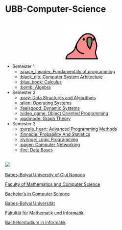 # UBB-Computer-Science


<img 
    style = "display: block;
    margin-left: auto;
    margin-right: auto;"
    src="https://github.com/LucaTheSorcerer/UBB-Computer-Science/blob/main/hydranoid-bird-dance.gif"/>

<ul>
    <a href="https://github.com/LucaTheSorcerer/UBB-Computer-Science/blob/main/hydranoid-bird-dance.gif"></a>
    <li> Semester 1
        <ul>
            <li>
                <a href="https://github.com/LucaTheSorcerer/PythonUniProjects" Fundamentals of programming> :space_invader: Fundamentals of programming
                </a>
            </li>
            <li>
                <a href="https://github.com/LucaTheSorcerer/Computer-System-Arhitecture"> :black_nib: Computer System Arhitecture
                 </a>
            </li>
            <li>
                <a href=https://github.com/LucaTheSorcerer/Analiza>
                :blue_book: Calculus
                </a>
            </li>
            <li>
                <a href="https://github.com/LucaTheSorcerer/Algebra">
                :bomb: Algebra
                </a>
            </li>
        </ul>
    </li>
    <li> Semester 2
        <ul>
            <li>
                <a href="https://github.com/LucaTheSorcerer/Data-Structures-and-Algorithms" Data Structures and Algorithms> :pray: Data Structures and Algorithms
                </a>
            </li>
            <li>
                <a href="https://github.com/LucaTheSorcerer/Operating-Systems" Operating Systems> :alien: Operating Systems
                 </a>
            </li>
            <li>
                <a href="https://github.com/LucaTheSorcerer/Dynamic-Systems" Dynamic Systems>
                :feelsgood: Dynamic Systems
                </a>
            </li>
            <li>
                <a href="https://github.com/LucaTheSorcerer/Object-Oriented-Programming" Object Oriented Programming>
                :video_game: Object Oriented Programming
                </a>
            </li>
            <li>
                <a href="https://github.com/LucaTheSorcerer/Graph-Theory" Graph Theory>
                :godmode: Graph Theory
                </a>
            </li>
        </ul>
    </li>
    <li> Semester 3
        <ul>
            <li>
                <a href="https://github.com/LucaTheSorcerer/Advanced-Programming-Methods" Advanced Programming Methods> :purple_heart: Advanced Programming Methods
                </a>
            </li>
            <li>
                <a href="https://github.com/LucaTheSorcerer/Probability-And-Statistics" Probability And Statistics> :finnadie: Probability And Statistics
                 </a>
            </li>
            <li>
                <a href="https://github.com/LucaTheSorcerer/Logic-Programming" Logic Programming>
                :syringe: Logic Programming
                </a>
            </li>
            <li>
                <a href="https://github.com/LucaTheSorcerer/Computer-Networking" Computer Networking>
                :pager: Computer Networking
                </a>
            </li>
            <li>
                <a href="https://github.com/LucaTheSorcerer/Data-Bases" Data Bases>
                :fire: Data Bases
                </a>
            </li>
        </ul>
    </li>


</ul>





<br>
<img src = "http://www.chem.ubbcluj.ro/romana/conferinte/MEEMB/archive/pictures/ubb.gif" />
<a href = "http://www.cs.ubbcluj.ro">
<p> Babeş-Bolyai University of Cluj Napoca </p>
<p> Faculty of Mathematics and Computer Science </p>
<p> Bachelor’s in Computer Science </p>

<p> Babeş-Bolyai Universität </p>
<p> Fakultät für Mathematik und Informatik </p>
<p> Bachelorstudium in Informatik </p>

</a>
<br>
